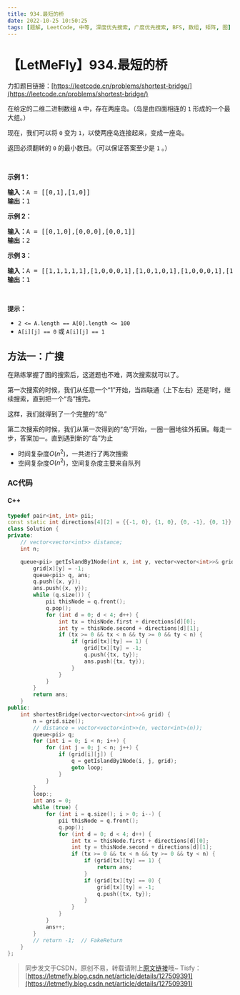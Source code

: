 ```yaml
---
title: 934.最短的桥
date: 2022-10-25 10:50:25
tags: [题解, LeetCode, 中等, 深度优先搜索, 广度优先搜索, BFS, 数组, 矩阵, 图]
---
```


# 【LetMeFly】934.最短的桥

力扣题目链接：[https://leetcode.cn/problems/shortest-bridge/](https://leetcode.cn/problems/shortest-bridge/)

<p>在给定的二维二进制数组 <code>A</code> 中，存在两座岛。（岛是由四面相连的 <code>1</code> 形成的一个最大组。）</p>

<p>现在，我们可以将 <code>0</code> 变为 <code>1</code>，以使两座岛连接起来，变成一座岛。</p>

<p>返回必须翻转的 <code>0</code> 的最小数目。（可以保证答案至少是 <code>1</code> 。）</p>

<p> </p>

<p><strong>示例 1：</strong></p>

<pre>
<strong>输入：</strong>A = [[0,1],[1,0]]
<strong>输出：</strong>1
</pre>

<p><strong>示例 2：</strong></p>

<pre>
<strong>输入：</strong>A = [[0,1,0],[0,0,0],[0,0,1]]
<strong>输出：</strong>2
</pre>

<p><strong>示例 3：</strong></p>

<pre>
<strong>输入：</strong>A = [[1,1,1,1,1],[1,0,0,0,1],[1,0,1,0,1],[1,0,0,0,1],[1,1,1,1,1]]
<strong>输出：</strong>1</pre>

<p> </p>

<p><strong>提示：</strong></p>

<ul>
	<li><code>2 <= A.length == A[0].length <= 100</code></li>
	<li><code>A[i][j] == 0</code> 或 <code>A[i][j] == 1</code></li>
</ul>


    
## 方法一：广搜

在熟练掌握了图的搜索后，这道题也不难，两次搜索就可以了。

第一次搜索的时候，我们从任意一个“1”开始，当四联通（上下左右）还是1时，继续搜索，直到把一个“岛”搜完。

这样，我们就得到了一个完整的“岛”

第二次搜索的时候，我们从第一次得到的“岛”开始，一圈一圈地往外拓展。每走一步，答案加一。直到遇到新的“岛”为止

+ 时间复杂度$O(n^2)$，一共进行了两次搜索
+ 空间复杂度$O(n^2)$，空间复杂度主要来自队列

### AC代码

#### C++

```cpp
typedef pair<int, int> pii;
const static int directions[4][2] = {{-1, 0}, {1, 0}, {0, -1}, {0, 1}};
class Solution {
private:
    // vector<vector<int>> distance;
    int n;

    queue<pii> getIslandBy1Node(int x, int y, vector<vector<int>>& grid) {
        grid[x][y] = -1;
        queue<pii> q, ans;
        q.push({x, y});
        ans.push({x, y});
        while (q.size()) {
            pii thisNode = q.front();
            q.pop();
            for (int d = 0; d < 4; d++) {
                int tx = thisNode.first + directions[d][0];
                int ty = thisNode.second + directions[d][1];
                if (tx >= 0 && tx < n && ty >= 0 && ty < n) {
                    if (grid[tx][ty] == 1) {
                        grid[tx][ty] = -1;
                        q.push({tx, ty});
                        ans.push({tx, ty});
                    }
                }
            }
        }
        return ans;
    }
public:
    int shortestBridge(vector<vector<int>>& grid) {
        n = grid.size();
        // distance = vector<vector<int>>(n, vector<int>(n));
        queue<pii> q;
        for (int i = 0; i < n; i++) {
            for (int j = 0; j < n; j++) {
                if (grid[i][j]) {
                    q = getIslandBy1Node(i, j, grid);
                    goto loop;
                }
            }
        }
        loop:;
        int ans = 0;
        while (true) {
            for (int i = q.size(); i > 0; i--) {
                pii thisNode = q.front();
                q.pop();
                for (int d = 0; d < 4; d++) {
                    int tx = thisNode.first + directions[d][0];
                    int ty = thisNode.second + directions[d][1];
                    if (tx >= 0 && tx < n && ty >= 0 && ty < n) {
                        if (grid[tx][ty] == 1) {
                            return ans;
                        }
                        if (grid[tx][ty] == 0) {
                            grid[tx][ty] = -1;
                            q.push({tx, ty});
                        }
                    }
                }
            }
            ans++;
        }
        // return -1;  // FakeReturn
    }
};
```

> 同步发文于CSDN，原创不易，转载请附上[原文链接](https://blog.letmefly.xyz/2022/10/25/LeetCode%200934.%E6%9C%80%E7%9F%AD%E7%9A%84%E6%A1%A5/)哦~
> Tisfy：[https://letmefly.blog.csdn.net/article/details/127509391](https://letmefly.blog.csdn.net/article/details/127509391)
